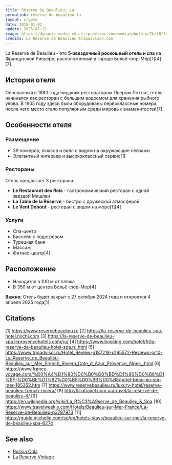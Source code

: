 ```yaml
---
title: Réserve De Beaulieu, La
permalink: reserve-de-beaulieu-la
layout: crypto
date: 2018-01-02
update: 2025-01-22
image: https://dynamic-media-cdn.tripadvisor.com/media/photo-o/2b/f0/5d/ee/caption.jpg?w=700&h=-1&s=1
credits: La Réserve de Beaulieu tripadvisor.com
---
```


La Réserve de Beaulieu - это **5-звездочный роскошный отель и спа** на Французской Ривьере, расположенный в городе Больё-сюр-Мер[1][4][7].

## История отеля

Основанный в 1880 году ниццким ресторатором Пьером Лоттье, отель начинался как ресторан с большим водоемом для хранения рыбного улова. В 1905 году здесь были оборудованы первоклассные номера, после чего место стало популярным среди мировых знаменитостей[7].

## Особенности отеля

### Размещение
- 39 номеров, люксов и вилл с видом на окружающие пейзажи
- Элегантный интерьер и высококлассный сервис[1]

### Рестораны
Отель предлагает 3 ресторана:
- **Le Restaurant des Rois** - гастрономический ресторан с одной звездой Мишлен
- **La Table de la Réserve** - бистро с дружеской атмосферой
- **Le Vent Debout** - ресторан с видом на море[1][4]

### Услуги
- Спа-центр
- Бассейн с подогревом
- Турецкая баня
- Массаж
- Фитнес-центр[4]

## Расположение
- Находится в 100 м от пляжа
- В 350 м от центра Больё-сюр-Мер[4]

**Важно**: Отель будет закрыт с 27 октября 2024 года и откроется 4 апреля 2025 года[1].

## Citations

[1] https://www.reservebeaulieu.ru
[2] https://la-reserve-de-beaulieu-spa-hotel.nochi.com
[3] https://la-reserve-de-beaulieu-spa.leprovencehotels.com/ru/
[4] https://www.booking.com/hotel/fr/la-reserve-de-beaulieu-hotel-spa.ru.html
[5] https://www.tripadvisor.ru/Hotel_Review-g187218-d195572-Reviews-or10-La_Reserve_de_Beaulieu-Beaulieu_sur_Mer_French_Riviera_Cote_d_Azur_Provence_Alpes_.html
[6] https://www.france-voyage.com/%D0%A4%D1%80%D0%B0%D0%BD%D1%86%D0%B8%D1%8F-%D0%BE%D1%82%D0%B5%D0%BB%D0%B8/hotel-beaulieu-sur-mer-185352.htm
[7] https://www.reservebeaulieu.ru/luxury-hotel/reserve-beaulieu-french-riviera/
[8] http://liliatravel.com.ua/travel/la-reserve-de-beaulieu-4/
[9] https://en.wikipedia.org/wiki/La_R%C3%A9serve_de_Beaulieu_&_Spa
[10] https://www.travelweekly.com/Hotels/Beaulieu-sur-Mer-France/La-Reserve-de-Beaulieu-p3797973
[11] https://guide.michelin.com/se/en/hotels-stays/beaulieu-sur-mer/la-reserve-de-beaulieu-spa-6274

## See also

+ [Russia Cola](index)
+ [La Reserve Vintage](index)
